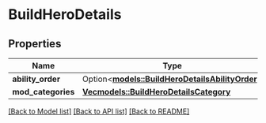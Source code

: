 # BuildHeroDetails

## Properties

Name | Type | Description | Notes
------------ | ------------- | ------------- | -------------
**ability_order** | Option<[**models::BuildHeroDetailsAbilityOrder**](BuildHeroDetailsAbilityOrder.md)> |  | [optional]
**mod_categories** | [**Vec<models::BuildHeroDetailsCategory>**](BuildHeroDetailsCategory.md) |  | 

[[Back to Model list]](../README.md#documentation-for-models) [[Back to API list]](../README.md#documentation-for-api-endpoints) [[Back to README]](../README.md)



